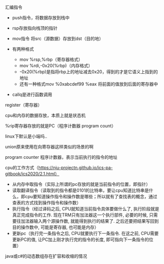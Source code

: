 汇编指令

- push指令，将数据存放到栈中
- rsp存放指向栈顶的指针



- mov指令 将src（源数据）存放到dst（目的地）
- 有两种格式
  - mov %rsp,%rbp（寄存器格式）
  - mov %rdi,-0x20(%rbp)（内存格式）
  - -0x20(%rbp)是指将rbp上的地址减去0x20，得到的才是它语义上指到的地址
  - 还有一种格式mov %0xabcdef99 %eax 将前面的值放到后面的寄存器中



- callq是进行函数调用



register（寄存器）



cpu和内存的数据存放，本质上就是状态机



%rip寄存器存放的就是PC（程序计数器 program count）



linux下默认是小端吗..

union原来使用在向寄存器这样类似的场景的啊



program counter 程序计数器，表示当前执行的指令的地址



cpu的工作方式（https://nju-projectn.github.io/ics-pa-gitbook/ics2020/2.1.html）

- 从内存中取指令（实际上所谓的pc存放的就是当前指令的位置，即指针）
- 读取翻译指令（读取到的指令都是0101的比特串，要让cpu知道比特串是什么，即cpu要知道操作指令和操作数是哪些；所以就有了查找表的概念，通过查表的方式找到操作指令和操作数）
- 执行指令（经过译码之后, CPU就知道当前指令具体要做什么了, 执行阶段就是真正完成指令的工作. 现在TRM只有加法器这一个执行部件, 必要的时候, 只需要往加法器输入两个源操作数, 就能得到执行的结果了. 之后还要把结果写回到目的操作数中, 可能是寄存器, 也可能是内存）
- 更新pc（执行完一条指令之后, CPU就要执行下一条指令. 在这之前, CPU需要更新PC的值, 让PC加上刚才执行完的指令的长度, 即可指向下一条指令的位置）



java或c#的动态数组存在扩容和收缩的情况
